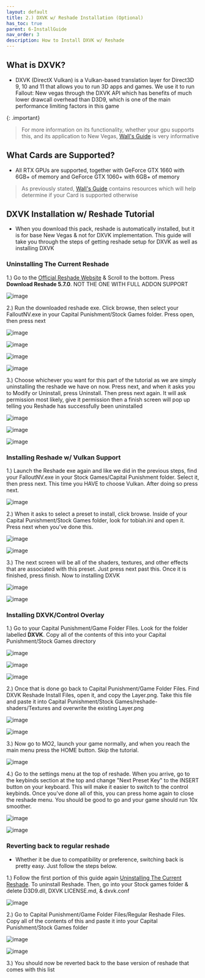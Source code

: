 ```yaml
---
layout: default
title: 2.) DXVK w/ Reshade Installation (Optional)
has_toc: true
parent: 6-InstallGuide
nav_order: 3
description: How to Install DXVK w/ Reshade
---
```


## **What is DXVK?**

- DXVK (DirectX Vulkan) is a Vulkan-based translation layer for Direct3D 9, 10 and 11 that allows you to run 3D apps and games. We use it to run Fallout: New vegas through the DXVK API which has benefits of much lower drawcall overhead than D3D9, which is one of the main performance limiting factors in this game

{: .important}
> For more information on its functionality, whether your gpu supports this, and its application to New Vegas, [Wall's Guide](https://wallsogb.github.io/FalloutNV-Performance-Guide/#DXVK) is very informative

## **What Cards are Supported?**
- All RTX GPUs are supported, together with GeForce GTX 1660 with 6GB+ of memory and GeForce GTX 1060+ with 6GB+ of memory
> As previously stated, [Wall's Guide](https://wallsogb.github.io/FalloutNV-Performance-Guide/#DXVK) contains resources which will help determine if your Card is supported otherwise

## **DXVK Installation w/ Reshade Tutorial**
- When you download this pack, reshade is automatically installed, but it is for base New Vegas & not for DXVK implementation. This guide will take you through the steps of getting reshade setup for DXVK as well as installing DXVK

### Uninstalling The Current Reshade

1.) Go to the [Official Reshade Website](https://reshade.me) & Scroll to the bottom. Press **Download Reshade 5.7.0**. NOT THE ONE WITH FULL ADDON SUPPORT

![image](https://user-images.githubusercontent.com/112358568/223607908-c6101adc-464f-46e3-ad76-20e7659a08ca.png)

2.) Run the downloaded reshade exe. Click browse, then select your FalloutNV.exe in your Capital Punishment/Stock Games folder. Press open, then press next

![image](https://user-images.githubusercontent.com/112358568/223608054-545a21d9-408b-4878-8147-7145a64198e4.png)

![image](https://user-images.githubusercontent.com/112358568/223608123-f7a1099a-3336-4a61-929a-a60d2dbb3b00.png)

![image](https://user-images.githubusercontent.com/112358568/223608139-34e3e798-eabd-43e6-a098-afc069fec0ae.png)

![image](https://user-images.githubusercontent.com/112358568/223608195-0fdd1055-2b47-4e6e-ba83-e25fc80e722d.png)


3.) Choose whichever you want for this part of the tutorial as we are simply uninstalling the reshade we have on now. Press next, and when it asks you to Modify or Uninstall, press Uninstall. Then press next again. It will ask permission most likely, give it permission then a finish screen will pop up telling you Reshade has successfully been uninstalled

![image](https://user-images.githubusercontent.com/112358568/223608264-02771be4-2d3b-4644-b258-0a8e4e4863de.png)

![image](https://user-images.githubusercontent.com/112358568/223608323-ce8fcdfa-5724-4201-af1d-b48b70963904.png)

![image](https://user-images.githubusercontent.com/112358568/223608403-0be24a82-5861-4331-979a-b27be6351e4b.png)

### Installing Reshade w/ Vulkan Support

1.) Launch the Reshade exe again and like we did in the previous steps, find your FalloutNV.exe in your Stock Games/Capital Punishment folder. Select it, then press next. This time you HAVE to choose Vulkan. After doing so press next.

![image](https://user-images.githubusercontent.com/112358568/223608557-142c4a3c-8f37-4d2d-a0a6-f3743e302246.png)

2.) When it asks to select a preset to install, click browse. Inside of your Capital Punishment/Stock Games folder, look for tobiah.ini and open it. Press next when you've done this.

![image](https://user-images.githubusercontent.com/112358568/223608639-d9db28c2-1847-4d2d-acc5-487bd58997e4.png)

![image](https://user-images.githubusercontent.com/112358568/223608732-4e453e71-68ed-4fda-a367-aa5873f4635a.png)

3.) The next screen will be all of the shaders, textures, and other effects that are associated with this preset. Just press next past this. Once it is finished, press finish. Now to installing DXVK

![image](https://user-images.githubusercontent.com/112358568/223608826-202cdf8d-54c5-44ad-bd4c-198127ab4398.png)

![image](https://user-images.githubusercontent.com/112358568/223608886-28a11dd7-c3af-4598-afa1-398de9b0dda2.png)

### Installing DXVK/Control Overlay

1.) Go to your Capital Punishment/Game Folder FIles. Look for the folder labelled **DXVK**. Copy all of the contents of this into your Capital Punishment/Stock Games directory

![image](https://user-images.githubusercontent.com/112358568/223609061-d299b73f-1dbd-4179-b9ce-fce46f4a959e.png)

![image](https://user-images.githubusercontent.com/112358568/223609111-3d433ab7-7579-4a3a-b747-92082bbb81a8.png)

![image](https://user-images.githubusercontent.com/112358568/223609157-bf3fa47e-1228-4569-8884-b63a4f747058.png)


2.) Once that is done go back to Capital Punishment/Game Folder Files. Find DXVK Reshade Install Files, open it, and copy the Layer.png. Take this file and paste it into Capital Punishment/Stock Games/reshade-shaders/Textures and overwrite the existing Layer.png

![image](https://user-images.githubusercontent.com/112358568/223609319-80a11c24-f5aa-415f-9926-bcad1a6d29fb.png)

![image](https://user-images.githubusercontent.com/112358568/223609422-39081b6c-acd3-4c68-b477-283864246ef1.png)

3.) Now go to MO2, launch your game normally, and when you reach the main menu press the HOME button. Skip the tutorial.

![image](https://user-images.githubusercontent.com/112358568/223609658-a785392a-b8bc-49cc-812b-b6adcdc8f4ff.png)

4.) Go to the settings menu at the top of reshade. When you arrive, go to the keybinds section at the top and change "Next Preset Key" to the INSERT button on your keyboard. This will make it easier to switch to the control keybinds. Once you've done all of this, you can press home again to close the reshade menu. You should be good to go and your game should run 10x smoother.

![image](https://user-images.githubusercontent.com/112358568/223609712-3c78fe2c-6be4-481e-870b-e369cae7387e.png)

![image](https://user-images.githubusercontent.com/112358568/223609824-843642f6-892f-4c1f-bd8c-c86c08116179.png)

### Reverting back to regular reshade
- Whether it be due to compatibility or preference, switching back is pretty easy. Just follow the steps below.

1.) Follow the first portion of this guide again [Uninstalling The Current Reshade](https://www.modlists.net/01CapitalPunishment/6-InstallGuide/8-DXVK-Installation/#uninstalling-the-current-reshade). To uninstall Reshade. Then, go into your Stock games folder & delete D3D9.dll, DXVK LICENSE.md, & dxvk.conf

![image](https://user-images.githubusercontent.com/112358568/223610369-c61268f7-0ed4-4ab9-b1fc-ae88372f9c27.png)

2.) Go to Capital Punishment/Game Folder Files/Regular Reshade Files. Copy all of the contents of this and paste it into your Capital Punishment/Stock Games folder

![image](https://user-images.githubusercontent.com/112358568/223610484-ff8077c5-54d0-4eec-881f-a835b376be92.png)

![image](https://user-images.githubusercontent.com/112358568/223610554-00f326c1-edc5-43e9-bdd0-8b74415e1b28.png)

3.) You should now be reverted back to the base version of reshade that comes with this list

